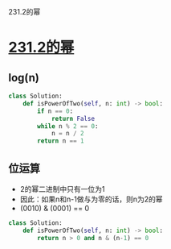 231.2的幂
# [231.2的幂](https://leetcode-cn.com/problems/power-of-two/)

## log(n)
``` python
class Solution:
    def isPowerOfTwo(self, n: int) -> bool:
        if n == 0:
            return False
        while n % 2 == 0:
            n = n / 2
        return n == 1
```
## 位运算
+ 2的幂二进制中只有一位为1
+ 因此：如果n和n-1做与为零的话，则n为2的幂
+ (0010) & (0001) == 0
``` python
class Solution:
    def isPowerOfTwo(self, n: int) -> bool:
        return n > 0 and n & (n-1) == 0
```


